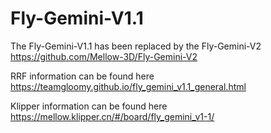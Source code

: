 # Fly-Gemini-V1.1

The Fly-Gemini-V1.1 has been replaced by the Fly-Gemini-V2 https://github.com/Mellow-3D/Fly-Gemini-V2

RRF information can be found here https://teamgloomy.github.io/fly_gemini_v1.1_general.html

Klipper information can be found here https://mellow.klipper.cn/#/board/fly_gemini_v1-1/
